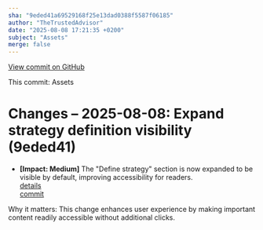 ```yaml
---
sha: "9eded41a69529168f25e13dad0388f5587f06185"
author: "TheTrustedAdvisor"
date: "2025-08-08 17:21:35 +0200"
subject: "Assets"
merge: false
---
```


[View commit on GitHub](https://github.com/TheTrustedAdvisor/FabricAdoptionFramework/commit/9eded41a69529168f25e13dad0388f5587f06185)

This commit: Assets

# Changes – 2025-08-08: Expand strategy definition visibility (9eded41)

- **[Impact: Medium]** The "Define strategy" section is now expanded to be visible by default, improving accessibility for readers.  
   [details](/docs/about/changes/2025-08-08-assets)  
   [commit](https://github.com/TheTrustedAdvisor/FabricAdoptionFramework/commit/9eded41a69529168f25e13dad0388f5587f06185)  

Why it matters: This change enhances user experience by making important content readily accessible without additional clicks.

